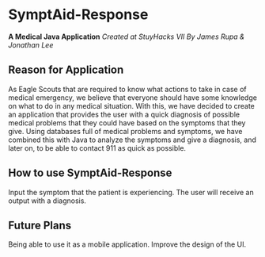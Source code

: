 # SymptAid-Response
**A Medical Java Application**
*Created at StuyHacks VII*
*By James Rupa & Jonathan Lee*

## Reason for Application
As Eagle Scouts that are required to know what actions to take in case of medical emergency,
we believe that everyone should have some knowledge on what to do in any medical situation.
With this, we have decided to create an application that provides the user with a quick diagnosis
of possible medical problems that they could have based on the symptoms that they give.
Using databases full of medical problems and symptoms, we have combined this with Java to analyze
the symptoms and give a diagnosis, and later on, to be able to contact 911 as quick as possible.

## How to use SymptAid-Response
Input the symptom that the patient is experiencing.
The user will receive an output with a diagnosis.

## Future Plans
Being able to use it as a mobile application.
Improve the design of the UI.
